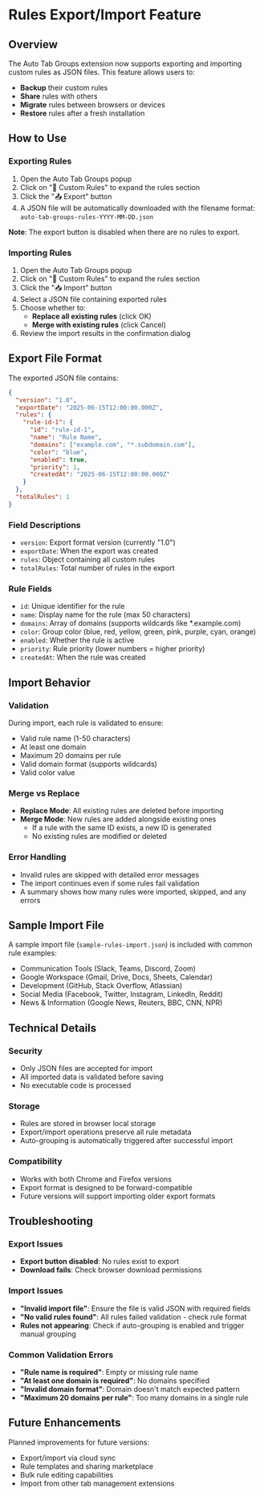 # Rules Export/Import Feature

## Overview

The Auto Tab Groups extension now supports exporting and importing custom rules as JSON files. This feature allows users to:

- **Backup** their custom rules
- **Share** rules with others
- **Migrate** rules between browsers or devices
- **Restore** rules after a fresh installation

## How to Use

### Exporting Rules

1. Open the Auto Tab Groups popup
2. Click on "🔧 Custom Rules" to expand the rules section
3. Click the "📤 Export" button
4. A JSON file will be automatically downloaded with the filename format: `auto-tab-groups-rules-YYYY-MM-DD.json`

**Note**: The export button is disabled when there are no rules to export.

### Importing Rules

1. Open the Auto Tab Groups popup
2. Click on "🔧 Custom Rules" to expand the rules section
3. Click the "📥 Import" button
4. Select a JSON file containing exported rules
5. Choose whether to:
   - **Replace all existing rules** (click OK)
   - **Merge with existing rules** (click Cancel)
6. Review the import results in the confirmation dialog

## Export File Format

The exported JSON file contains:

```json
{
  "version": "1.0",
  "exportDate": "2025-06-15T12:00:00.000Z",
  "rules": {
    "rule-id-1": {
      "id": "rule-id-1",
      "name": "Rule Name",
      "domains": ["example.com", "*.subdomain.com"],
      "color": "blue",
      "enabled": true,
      "priority": 1,
      "createdAt": "2025-06-15T12:00:00.000Z"
    }
  },
  "totalRules": 1
}
```

### Field Descriptions

- `version`: Export format version (currently "1.0")
- `exportDate`: When the export was created
- `rules`: Object containing all custom rules
- `totalRules`: Total number of rules in the export

### Rule Fields

- `id`: Unique identifier for the rule
- `name`: Display name for the rule (max 50 characters)
- `domains`: Array of domains (supports wildcards like *.example.com)
- `color`: Group color (blue, red, yellow, green, pink, purple, cyan, orange)
- `enabled`: Whether the rule is active
- `priority`: Rule priority (lower numbers = higher priority)
- `createdAt`: When the rule was created

## Import Behavior

### Validation

During import, each rule is validated to ensure:

- Valid rule name (1-50 characters)
- At least one domain
- Maximum 20 domains per rule
- Valid domain format (supports wildcards)
- Valid color value

### Merge vs Replace

- **Replace Mode**: All existing rules are deleted before importing
- **Merge Mode**: New rules are added alongside existing ones
  - If a rule with the same ID exists, a new ID is generated
  - No existing rules are modified or deleted

### Error Handling

- Invalid rules are skipped with detailed error messages
- The import continues even if some rules fail validation
- A summary shows how many rules were imported, skipped, and any errors

## Sample Import File

A sample import file (`sample-rules-import.json`) is included with common rule examples:

- Communication Tools (Slack, Teams, Discord, Zoom)
- Google Workspace (Gmail, Drive, Docs, Sheets, Calendar)
- Development (GitHub, Stack Overflow, Atlassian)
- Social Media (Facebook, Twitter, Instagram, LinkedIn, Reddit)
- News & Information (Google News, Reuters, BBC, CNN, NPR)

## Technical Details

### Security

- Only JSON files are accepted for import
- All imported data is validated before saving
- No executable code is processed

### Storage

- Rules are stored in browser local storage
- Export/import operations preserve all rule metadata
- Auto-grouping is automatically triggered after successful import

### Compatibility

- Works with both Chrome and Firefox versions
- Export format is designed to be forward-compatible
- Future versions will support importing older export formats

## Troubleshooting

### Export Issues

- **Export button disabled**: No rules exist to export
- **Download fails**: Check browser download permissions

### Import Issues

- **"Invalid import file"**: Ensure the file is valid JSON with required fields
- **"No valid rules found"**: All rules failed validation - check rule format
- **Rules not appearing**: Check if auto-grouping is enabled and trigger manual grouping

### Common Validation Errors

- **"Rule name is required"**: Empty or missing rule name
- **"At least one domain is required"**: No domains specified
- **"Invalid domain format"**: Domain doesn't match expected pattern
- **"Maximum 20 domains per rule"**: Too many domains in a single rule

## Future Enhancements

Planned improvements for future versions:

- Export/import via cloud sync
- Rule templates and sharing marketplace
- Bulk rule editing capabilities
- Import from other tab management extensions
